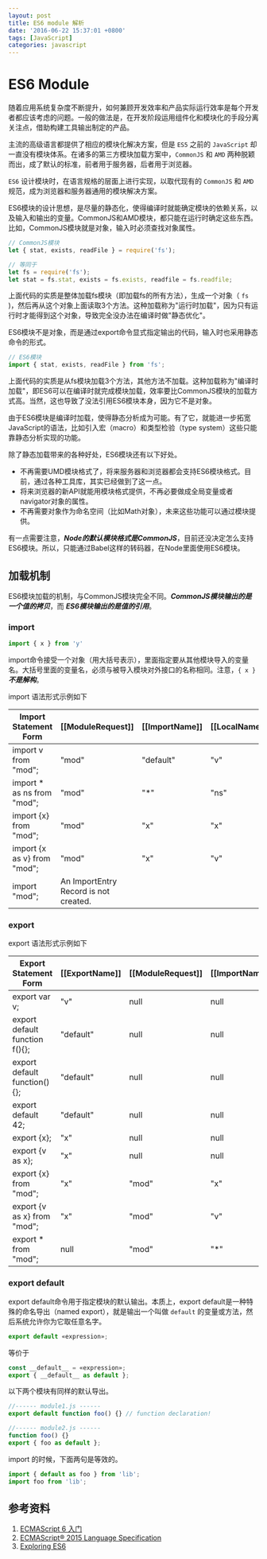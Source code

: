 ```yaml
---
layout: post
title: ES6 module 解析
date: '2016-06-22 15:37:01 +0800'
tags: [JavaScript]
categories: javascript
---
```


# ES6 Module

随着应用系统复杂度不断提升，如何兼顾开发效率和产品实际运行效率是每个开发者都应该考虑的问题。一般的做法是，在开发阶段运用组件化和模块化的手段分离关注点，借助构建工具输出制定的产品。

主流的高级语言都提供了相应的模块化解决方案，但是 `ES5` 之前的 `JavaScript` 却一直没有模块体系。在诸多的第三方模块加载方案中，`CommonJS` 和 `AMD` 两种脱颖而出，成了默认的标准，前者用于服务器，后者用于浏览器。

`ES6` 设计模块时，在语言规格的层面上进行实现，以取代现有的 `CommonJS` 和 `AMD` 规范，成为浏览器和服务器通用的模块解决方案。

ES6模块的设计思想，是尽量的静态化，使得编译时就能确定模块的依赖关系，以及输入和输出的变量。CommonJS和AMD模块，都只能在运行时确定这些东西。比如，CommonJS模块就是对象，输入时必须查找对象属性。

```javascript
// CommonJS模块
let { stat, exists, readFile } = require('fs');

// 等同于
let fs = require('fs');
let stat = fs.stat, exists = fs.exists, readfile = fs.readfile;
```

上面代码的实质是整体加载fs模块（即加载fs的所有方法），生成一个对象（ `fs` )，然后再从这个对象上面读取3个方法。这种加载称为"运行时加载"，因为只有运行时才能得到这个对象，导致完全没办法在编译时做"静态优化"。

ES6模块不是对象，而是通过export命令显式指定输出的代码，输入时也采用静态命令的形式。

```javascript
// ES6模块
import { stat, exists, readFile } from 'fs';
```

上面代码的实质是从fs模块加载3个方法，其他方法不加载。这种加载称为"编译时加载"，即ES6可以在编译时就完成模块加载，效率要比CommonJS模块的加载方式高。当然，这也导致了没法引用ES6模块本身，因为它不是对象。

由于ES6模块是编译时加载，使得静态分析成为可能。有了它，就能进一步拓宽JavaScript的语法，比如引入宏（macro）和类型检验（type system）这些只能靠静态分析实现的功能。

除了静态加载带来的各种好处，ES6模块还有以下好处。

- 不再需要UMD模块格式了，将来服务器和浏览器都会支持ES6模块格式。目前，通过各种工具库，其实已经做到了这一点。
- 将来浏览器的新API就能用模块格式提供，不再必要做成全局变量或者navigator对象的属性。
- 不再需要对象作为命名空间（比如Math对象），未来这些功能可以通过模块提供。

有一点需要注意，**_Node的默认模块格式是CommonJS_**，目前还没决定怎么支持ES6模块。所以，只能通过Babel这样的转码器，在Node里面使用ES6模块。

## 加载机制

ES6模块加载的机制，与CommonJS模块完全不同。**_CommonJS模块输出的是一个值的拷贝_**，而 **_ES6模块输出的是值的引用_**。

### import

```javascript
import { x } from 'y'
```

import命令接受一个对象（用大括号表示），里面指定要从其他模块导入的变量名。大括号里面的变量名，必须与被导入模块对外接口的名称相同。注意，`{ x }` **_不是解构_**。

import 语法形式示例如下

Import Statement Form       | [[ModuleRequest]]                     | [[ImportName]] | [[LocalName]]
--------------------------- | ------------------------------------- | -------------- | -------------
import v from "mod";        | "mod"                                 | "default"      | "v"
import * as ns from "mod";  | "mod"                                 | "*"            | "ns"
import {x} from "mod";      | "mod"                                 | "x"            | "x"
import {x as v} from "mod"; | "mod"                                 | "x"            | "v"
import "mod";               | An ImportEntry Record is not created. |                |

### export

export 语法形式示例如下

Export Statement Form          | [[ExportName]] | [[ModuleRequest]] | [[ImportName]] | [[LocalName]]
------------------------------ | -------------- | ----------------- | -------------- | -------------
export var v;                  | "v"            | null              | null           | "v"
export default function f(){}; | "default"      | null              | null           | "f"
export default function(){};   | "default"      | null              | null           | "_default_"
export default 42;             | "default"      | null              | null           | "_default_"
export {x};                    | "x"            | null              | null           | "x"
export {v as x};               | "x"            | null              | null           | "v"
export {x} from "mod";         | "x"            | "mod"             | "x"            | null
export {v as x} from "mod";    | "x"            | "mod"             | "v"            | null
export * from "mod";           | null           | "mod"             | "*"            | null

### export default

export default命令用于指定模块的默认输出。本质上，export default是一种特殊的命名导出（named export），就是输出一个叫做 `default` 的变量或方法，然后系统允许你为它取任意名字。

```javascript
export default «expression»;
```

等价于

```javascript
const __default__ = «expression»;
export { __default__ as default };
```

以下两个模块有同样的默认导出。

```javascript
//------ module1.js ------
export default function foo() {} // function declaration!

//------ module2.js ------
function foo() {}
export { foo as default };
```

import 的时候，下面两句是等效的。

```javascript
import { default as foo } from 'lib';
import foo from 'lib';
```

## 参考资料

1. [ECMAScript 6 入门](http://es6.ruanyifeng.com/#docs/module)
2. [ECMAScript® 2015 Language Specification](http://www.ecma-international.org/ecma-262/6.0/#sec-modules)
3. [Exploring ES6](http://exploringjs.com/es6/ch_modules.html)
